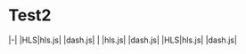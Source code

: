 # Test2

<link rel="stylesheet" type="text/css" href="css/markdown.css">
<link rel="shortcut icon" href="ico/favicon.png" type="image/x-icon">

|-|
|HLS|hls.js| |dash.js|
|   |hls.js| |dash.js|
|HLS|hls.js| |dash.js|
